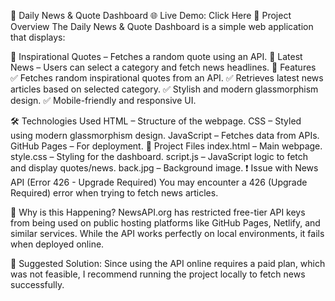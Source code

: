 📰 Daily News & Quote Dashboard
🌐 Live Demo: Click Here
📌 Project Overview
The Daily News & Quote Dashboard is a simple web application that displays:

🔹 Inspirational Quotes – Fetches a random quote using an API.
🔹 Latest News – Users can select a category and fetch news headlines.
🚀 Features
✅ Fetches random inspirational quotes from an API.
✅ Retrieves latest news articles based on selected category.
✅ Stylish and modern glassmorphism design.
✅ Mobile-friendly and responsive UI.

🛠️ Technologies Used
HTML – Structure of the webpage.
CSS – Styled using modern glassmorphism design.
JavaScript – Fetches data from APIs.
GitHub Pages – For deployment.
📂 Project Files
index.html – Main webpage.
style.css – Styling for the dashboard.
script.js – JavaScript logic to fetch and display quotes/news.
back.jpg – Background image.
❗ Issue with News API (Error 426 - Upgrade Required)
You may encounter a 426 (Upgrade Required) error when trying to fetch news articles.

🔹 Why is this Happening?
NewsAPI.org has restricted free-tier API keys from being used on public hosting platforms like GitHub Pages, Netlify, and similar services. While the API works perfectly on local environments, it fails when deployed online.

🔹 Suggested Solution:
Since using the API online requires a paid plan, which was not feasible, I recommend running the project locally to fetch news successfully.
